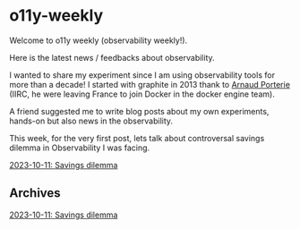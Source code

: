 # o11y-weekly

Welcome to o11y weekly (observability weekly!).

Here is the latest news / feedbacks about observability.

I wanted to share my experiment since I am using observability tools for more than a decade! I started with graphite in 2013 thank to [Arnaud Porterie](https://www.linkedin.com/in/aporterie/?originalSubdomain=nl) (IIRC, he were leaving France to join Docker in the docker engine team).

A friend suggested me to write blog posts about my own experiments, hands-on but also news in the observability.

This week, for the very first post, lets talk about controversal savings dilemma in Observability I was facing.

[2023-10-11: Savings dilemma](./2023-10-11_Savings_dilemma/README.md)

## Archives
[2023-10-11: Savings dilemma](./2023-10-11_Savings_dilemma/README.md)